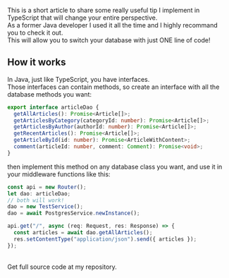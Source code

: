 This is a short article to share some really useful tip I implement in TypeScript that will change your entire perspective. <br />
As a former Java developer I used it all the time and I highly recommand you to check it out. <br />
This will allow you to switch your database with just ONE line of code!

## How it works

In Java, just like TypeScript, you have interfaces. <br />
Those interfaces can contain methods, so create an interface with all the database methods you want:

```ts
export interface articleDao {
  getAllArticles(): Promise<Article[]>;
  getArticlesByCategory(categoryId: number): Promise<Article[]>;
  getArticlesByAuthor(authorId: number): Promise<Article[]>;
  getRecentArticles(): Promise<Article[]>;
  getArticleById(id: number): Promise<ArticleWithContent>;
  comment(articleId: number, comment: Comment): Promise<void>;
}
```

then implement this method on any database class you want, and use it in your middleware functions like this:

```ts
const api = new Router();
let dao: articleDao;
// both will work!
dao = new TestService();
dao = await PostgresService.newInstance();

api.get("/", async (req: Request, res: Response) => {
  const articles = await dao.getAllArticles();
  res.setContentType("application/json").send({ articles });
});
```
<br />
Get full source code at my repository.